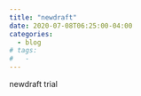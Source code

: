 ```yaml
---
title: "newdraft"
date: 2020-07-08T06:25:00-04:00
categories:
  - blog
# tags:
#   - 
---
```


newdraft trial
